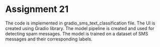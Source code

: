 # Assignment 21
The code is implemented in gradio_sms_text_classification file. The UI is created using Gradio library. The model pipeline is created and used for detecting spam messages. The model is trained on a dataset of SMS messages and their corresponding labels.